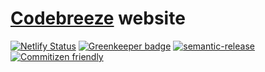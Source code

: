 # [Codebreeze](https://codebreeze.fi) website

[![Netlify Status](https://api.netlify.com/api/v1/badges/3455a06c-0a08-4d91-8536-e6c7433a1a0e/deploy-status)](https://app.netlify.com/sites/festive-raman-68b228/deploys)
[![Greenkeeper badge](https://badges.greenkeeper.io/codefreezefi/codebreeze.fi.svg?token=9f0ce8d46ec055d9c898027fa03dbf168da47358b0a7c56d5cf024c227c0a57b&ts=1559900520843)](https://greenkeeper.io/)
[![semantic-release](https://img.shields.io/badge/%20%20%F0%9F%93%A6%F0%9F%9A%80-semantic--release-e10079.svg)](https://github.com/semantic-release/semantic-release)
[![Commitizen friendly](https://img.shields.io/badge/commitizen-friendly-brightgreen.svg)](http://commitizen.github.io/cz-cli/)
